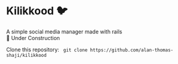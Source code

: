 # Kilikkood :bird:
A simple social media manager made with rails   
:construction: Under Construction


Clone this repository:
``` git clone https://github.com/alan-thomas-shaji/kilikkood```
